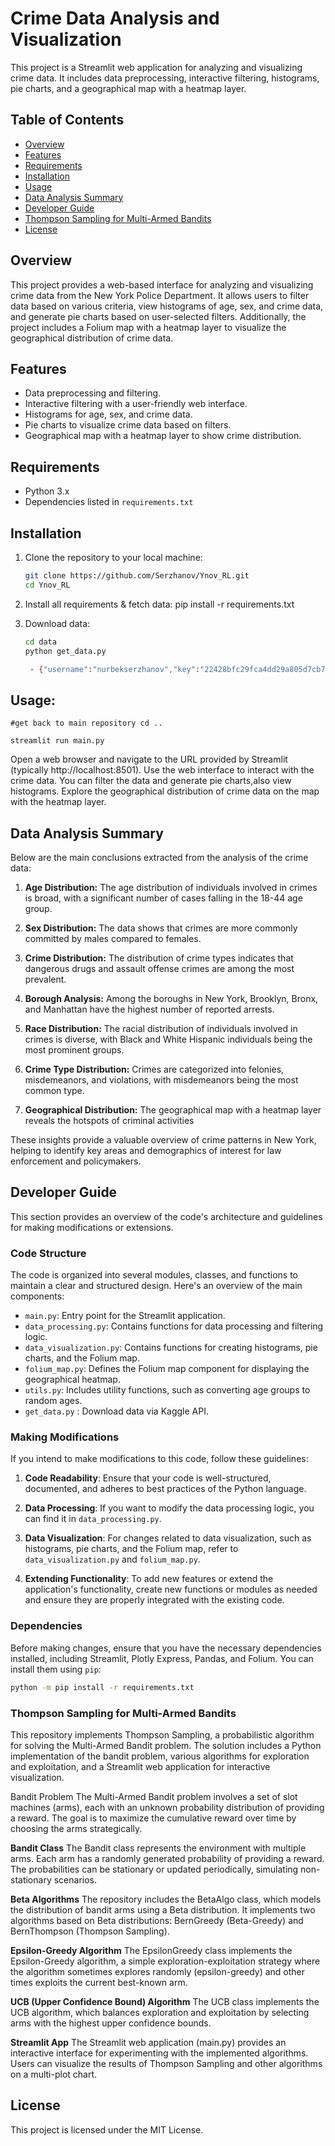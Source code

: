 # Crime Data Analysis and Visualization

This project is a Streamlit web application for analyzing and visualizing crime data. It includes data preprocessing, interactive filtering, histograms, pie charts, and a geographical map with a heatmap layer.

## Table of Contents

- [Overview](#overview)
- [Features](#features)
- [Requirements](#requirements)
- [Installation](#installation)
- [Usage](#usage)
- [Data Analysis Summary](#data-analysis-summary)
- [Developer Guide](#developer-guide)
- [Thompson Sampling for Multi-Armed Bandits](#thompson-sampling)
- [License](#license)

## Overview

This project provides a web-based interface for analyzing and visualizing crime data from the New York Police Department. It allows users to filter data based on various criteria, view histograms of age, sex, and crime data, and generate pie charts based on user-selected filters. Additionally, the project includes a Folium map with a heatmap layer to visualize the geographical distribution of crime data.

## Features

- Data preprocessing and filtering.
- Interactive filtering with a user-friendly web interface.
- Histograms for age, sex, and crime data.
- Pie charts to visualize crime data based on filters.
- Geographical map with a heatmap layer to show crime distribution.

## Requirements

- Python 3.x
- Dependencies listed in `requirements.txt`

## Installation

1. Clone the repository to your local machine:

   ```bash
   git clone https://github.com/Serzhanov/Ynov_RL.git
   cd Ynov_RL

2. Install all requirements & fetch data:
   pip install -r requirements.txt

3. Download data:
   ```bash
   cd data
   python get_data.py
   
    - {"username":"nurbekserzhanov","key":"22428bfc29fca4dd29a805d7cb7ab091"}

## Usage:
    #get back to main repository cd ..

    streamlit run main.py

Open a web browser and navigate to the URL provided by Streamlit (typically http://localhost:8501).
Use the web interface to interact with the crime data. You can filter the data and generate pie charts,also view histograms.
Explore the geographical distribution of crime data on the map with the heatmap layer.


## Data Analysis Summary

Below are the main conclusions extracted from the analysis of the crime data:

1. **Age Distribution:** The age distribution of individuals involved in crimes is broad, with a significant number of cases falling in the 18-44 age group.

2. **Sex Distribution:** The data shows that crimes are more commonly committed by males compared to females.

3. **Crime Distribution:** The distribution of crime types indicates that dangerous drugs and assault offense crimes are among the most prevalent.

4. **Borough Analysis:** Among the boroughs in New York, Brooklyn, Bronx, and Manhattan have the highest number of reported arrests.

5. **Race Distribution:** The racial distribution of individuals involved in crimes is diverse, with Black and White Hispanic individuals being the most prominent groups.

6. **Crime Type Distribution:** Crimes are categorized into felonies, misdemeanors, and violations, with misdemeanors being the most common type.

7. **Geographical Distribution:** The geographical map with a heatmap layer reveals the hotspots of criminal activities

These insights provide a valuable overview of crime patterns in New York, helping to identify key areas and demographics of interest for law enforcement and policymakers.


## Developer Guide

This section provides an overview of the code's architecture and guidelines for making modifications or extensions.

### Code Structure

The code is organized into several modules, classes, and functions to maintain a clear and structured design. Here's an overview of the main components:

- `main.py`: Entry point for the Streamlit application.
- `data_processing.py`: Contains functions for data processing and filtering logic.
- `data_visualization.py`: Contains functions for creating histograms, pie charts, and the Folium map.
- `folium_map.py`: Defines the Folium map component for displaying the geographical heatmap.
- `utils.py`: Includes utility functions, such as converting age groups to random ages.
- `get_data.py` : Download data via Kaggle API.

### Making Modifications

If you intend to make modifications to this code, follow these guidelines:

1. **Code Readability**: Ensure that your code is well-structured, documented, and adheres to best practices of the Python language.

2. **Data Processing**: If you want to modify the data processing logic, you can find it in `data_processing.py`.

3. **Data Visualization**: For changes related to data visualization, such as histograms, pie charts, and the Folium map, refer to `data_visualization.py` and `folium_map.py`.

4. **Extending Functionality**: To add new features or extend the application's functionality, create new functions or modules as needed and ensure they are properly integrated with the existing code.

### Dependencies

Before making changes, ensure that you have the necessary dependencies installed, including Streamlit, Plotly Express, Pandas, and Folium. You can install them using `pip`:

```bash
python -m pip install -r requirements.txt
```
### Thompson Sampling for Multi-Armed Bandits

This repository implements Thompson Sampling, a probabilistic algorithm for solving the Multi-Armed Bandit problem. The solution includes a Python implementation of the bandit problem, various algorithms for exploration and exploitation, and a Streamlit web application for interactive visualization.


Bandit Problem
The Multi-Armed Bandit problem involves a set of slot machines (arms), each with an unknown probability distribution of providing a reward. The goal is to maximize the cumulative reward over time by choosing the arms strategically.


**Bandit Class**
The Bandit class represents the environment with multiple arms. Each arm has a randomly generated probability of providing a reward. The probabilities can be stationary or updated periodically, simulating non-stationary scenarios.

**Beta Algorithms**
The repository includes the BetaAlgo class, which models the distribution of bandit arms using a Beta distribution. It implements two algorithms based on Beta distributions: BernGreedy (Beta-Greedy) and BernThompson (Thompson Sampling).

**Epsilon-Greedy Algorithm**
The EpsilonGreedy class implements the Epsilon-Greedy algorithm, a simple exploration-exploitation strategy where the algorithm sometimes explores randomly (epsilon-greedy) and other times exploits the current best-known arm.

**UCB (Upper Confidence Bound) Algorithm**
The UCB class implements the UCB algorithm, which balances exploration and exploitation by selecting arms with the highest upper confidence bounds.

**Streamlit App**
The Streamlit web application (main.py) provides an interactive interface for experimenting with the implemented algorithms. Users can visualize the results of Thompson Sampling and other algorithms on a multi-plot chart.


## License
This project is licensed under the MIT License.
